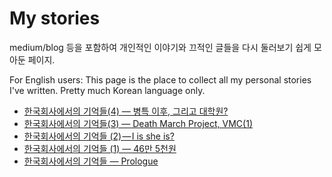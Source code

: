 # My stories

medium/blog 등을 포함하여 개인적인 이야기와 끄적인 글들을 다시 둘러보기 쉽게 모아둔 페이지. 

For English users: This page is the place to collect all my personal stories I've written. Pretty much Korean language only.


* [한국회사에서의 기억들(4) — 병특 이후, 그리고 대학원?](https://medium.com/@wjung/한국회사에서의-기억들-4-병특-이후-그리고-대학원-33243f9027a)
* [한국회사에서의 기억들(3) — Death March Project, VMC(1)](https://medium.com/@wjung/한국회사에서의-기억들-3-death-march-project-vmc-1-2de233a245c4)
* [한국회사에서의 기억들 (2) — I is she is?](https://medium.com/@wjung/한국회사에서의-기억들-2-i-is-she-is-d555992c24d1)
* [한국회사에서의 기억들 (1) — 46만 5천원](https://medium.com/@wjung/한국회사에서의-기억들-1-21c780d3c5a6)
* [한국회사에서의 기억들 — Prologue](https://medium.com/@wjung/한국회사에서의-기억들-prologue-fc87fbb214dc)
